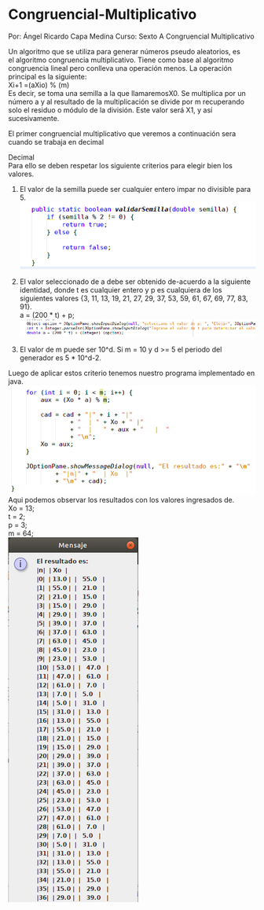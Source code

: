 # Congruencial-Multiplicativo
Por: Ángel Ricardo Capa Medina
Curso: Sexto A
Congruencial Multiplicativo  

Un algoritmo que se utiliza para generar números pseudo aleatorios, es el algoritmo congruencia multiplicativo. Tiene como base al algoritmo congruencia lineal pero conlleva una operación menos.
La operación principal es la siguiente:  
Xi+1 =(aXio) % (m)  
Es decir, se toma una semilla a la que llamaremosX0. Se multiplica por un número a y al resultado de la multiplicación se divide por m recuperando solo el residuo o módulo de la división. Este valor será X1, y así sucesivamente.  

El primer congruencial multiplicativo que veremos a continuación sera cuando se trabaja en decimal  

Decimal  
Para ello se deben respetar los siguiente criterios para elegir bien los valores.  
1. El valor de la semilla puede ser cualquier entero impar no divisible para 5.  
![imagen](https://github.com/RicardoCapa/Congruencial-Multiplicativo/blob/master/img/1.png)  



2. El valor seleccionado de a debe ser obtenido de-acuerdo a la siguiente identidad, donde t es cualquier entero y p es cualquiera de los siguientes valores {3, 11, 13, 19, 21, 27, 29, 37, 53, 59, 61, 67, 69, 77, 83, 91}.  
 a = (200 * t) + p;  
![imagen](https://github.com/RicardoCapa/Congruencial-Multiplicativo/blob/master/img/2.png)  

3. El valor de m puede ser 10^d. Si m = 10 y d >= 5 el periodo del generador es 5 * 10^d-2.  
 

Luego de aplicar estos criterio tenemos nuestro programa implementado en java.  
![imagen](https://github.com/RicardoCapa/Congruencial-Multiplicativo/blob/master/img/3.png) 
Aqui podemos observar los resultados con los valores ingresados de.  
Xo = 13;  
t = 2;  
p = 3;  
m = 64;  
![imagen](https://github.com/RicardoCapa/Congruencial-Multiplicativo/blob/master/img/4.png)  
